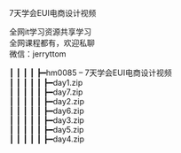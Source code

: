 7天学会EUI电商设计视频

全网it学习资源共享学习<br>全网课程都有，欢迎私聊<br>微信：jerryttom<br>

┃ ┃ ┃ ┃ ┣━hm0085 – 7天学会EUI电商设计视频<br> ┃ ┃ ┃ ┃ ┃ ┣━day1.zip<br> ┃ ┃ ┃ ┃ ┃ ┣━day7.zip<br> ┃ ┃ ┃ ┃ ┃ ┣━day2.zip<br> ┃ ┃ ┃ ┃ ┃ ┣━day6.zip<br> ┃ ┃ ┃ ┃ ┃ ┣━day3.zip<br> ┃ ┃ ┃ ┃ ┃ ┣━day5.zip<br> ┃ ┃ ┃ ┃ ┃ ┣━day4.zip